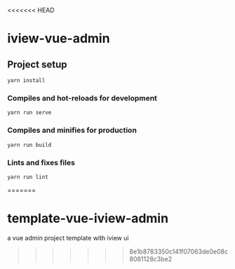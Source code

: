 <<<<<<< HEAD
# iview-vue-admin

## Project setup
```
yarn install
```

### Compiles and hot-reloads for development
```
yarn run serve
```

### Compiles and minifies for production
```
yarn run build
```

### Lints and fixes files
```
yarn run lint
```
=======
# template-vue-iview-admin
a vue admin project template with iview ui
>>>>>>> 8e1b8783350c141f07063de0e08c8081128c3be2
